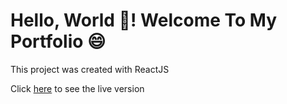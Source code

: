 # Hello, World 👋! Welcome To My Portfolio 😄

This project was created with ReactJS

Click [here](https://nhaatn.com/) to see the live version 